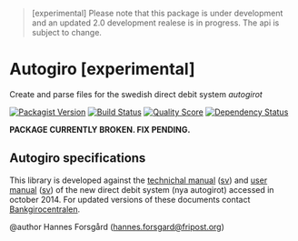 > [experimental] Please note that this package is under development and an updated
> 2.0 development realese is in progress. The api is subject to change.

# Autogiro [experimental]

Create and parse files for the swedish direct debit system *autogirot*

[![Packagist Version](https://img.shields.io/packagist/v/byrokrat/autogiro.svg?style=flat-square)](https://packagist.org/packages/byrokrat/autogiro)
[![Build Status](https://img.shields.io/travis/byrokrat/autogiro/master.svg?style=flat-square)](https://travis-ci.org/byrokrat/autogiro)
[![Quality Score](https://img.shields.io/scrutinizer/g/byrokrat/autogiro.svg?style=flat-square)](https://scrutinizer-ci.com/g/byrokrat/autogiro)
[![Dependency Status](https://img.shields.io/gemnasium/byrokrat/autogiro.svg?style=flat-square)](https://gemnasium.com/byrokrat/autogiro)

**PACKAGE CURRENTLY BROKEN. FIX PENDING.**

Autogiro specifications
-----------------------
This library is developed against the [technichal manual](/docs/BG9018en.pdf)
([sv](/docs/BG9018.pdf)) and [user manual](/docs/BG9019en.pdf)
([sv](/docs/BG9019.pdf)) of the new direct debit system (nya autogirot)
accessed in october 2014. For updated versions of these documents contact
[Bankgirocentralen](http://bgc.se).

@author Hannes Forsgård (hannes.forsgard@fripost.org)
